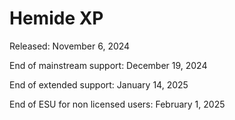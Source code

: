 # Hemide XP

Released: November 6, 2024

End of mainstream support: December 19, 2024

End of extended support: January 14, 2025

End of ESU for non licensed users: February 1, 2025
